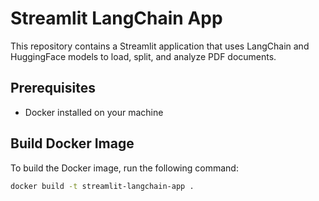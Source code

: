 # Streamlit LangChain App

This repository contains a Streamlit application that uses LangChain and HuggingFace models to load, split, and analyze PDF documents.

## Prerequisites

- Docker installed on your machine

## Build Docker Image

To build the Docker image, run the following command:

```sh
docker build -t streamlit-langchain-app .